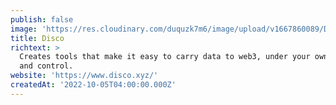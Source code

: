 ```yaml
---
publish: false
image: 'https://res.cloudinary.com/duquzk7m6/image/upload/v1667860089/Disco_ph698z.jpg'
title: Disco
richtext: >
  Creates tools that make it easy to carry data to web3, under your ownership
  and control.
website: 'https://www.disco.xyz/'
createdAt: '2022-10-05T04:00:00.000Z'
---
```


